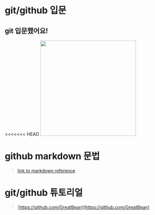 # git/github 입문
## git 입문했어요!
<<<<<<< HEAD
<img src="https://octodex.github.com/images/welcometocat.png" height="300">



# github markdown 문법
>[link to markdown reference](https://guides.github.com/features/mastering-markdown/)



 
# git/github 튜토리얼
>[https://github.com/GreatBean](https://github.com/GreatBean)
